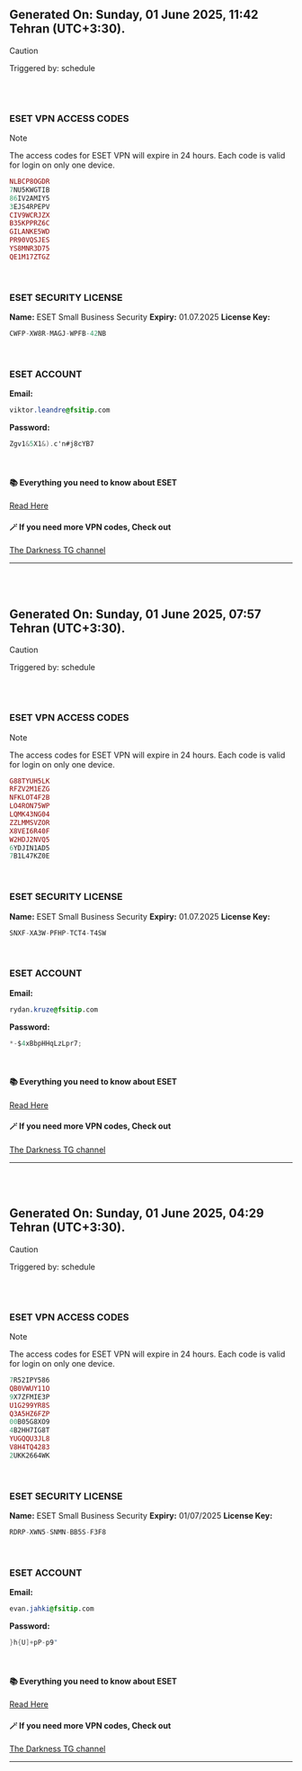## Generated On: Sunday, 01 June 2025, 11:42 Tehran (UTC+3:30).

> [!CAUTION]
> Triggered by: schedule

<br><br>

### ESET VPN ACCESS CODES

> [!NOTE]
> The access codes for ESET VPN will expire in 24 hours.
> Each code is valid for login on only one device.

```ruby
NLBCP8OGDR
7NU5KWGTIB
86IV2AMIY5
3EJS4RPEPV
CIV9WCRJZX
B35KPPRZ6C
GILANKE5WD
PR90VQSJES
YS8MNR3D75
QE1M17ZTGZ
```

<br>

### ESET SECURITY LICENSE

**Name:** ESET Small Business Security
**Expiry:** 01.07.2025
**License Key:**

```POV-Ray SDL
CWFP-XW8R-MAGJ-WPFB-42NB
```

<br>

### ESET ACCOUNT

**Email:**

```CSS
viktor.leandre@fsitip.com
```

**Password:**

```POV-Ray SDL
Zgv1&5X1&).c'n#j8cYB7
```

<br>

#### 📚 Everything you need to know about ESET

[Read Here](https://t.me/F_NiREvil/2113)

#### 🪄 If you need more VPN codes, Check out

[The Darkness TG channel](https://t.me/Eset_key_trial)

---

<br><br>

## Generated On: Sunday, 01 June 2025, 07:57 Tehran (UTC+3:30).

> [!CAUTION]
> Triggered by: schedule

<br><br>

### ESET VPN ACCESS CODES

> [!NOTE]
> The access codes for ESET VPN will expire in 24 hours.
> Each code is valid for login on only one device.

```ruby
G88TYUH5LK
RFZV2M1EZG
NFKLOT4F2B
LO4RON75WP
LQMK43NG04
ZZLMMSVZOR
X8VEI6R40F
W2HDJ2NVQ5
6YDJIN1AD5
7B1L47KZ0E
```

<br>

### ESET SECURITY LICENSE

**Name:** ESET Small Business Security
**Expiry:** 01.07.2025
**License Key:**

```POV-Ray SDL
SNXF-XA3W-PFHP-TCT4-T4SW
```

<br>

### ESET ACCOUNT

**Email:**

```CSS
rydan.kruze@fsitip.com
```

**Password:**

```POV-Ray SDL
*-$4xBbpHHqLzLpr7;
```

<br>

#### 📚 Everything you need to know about ESET

[Read Here](https://t.me/F_NiREvil/2113)

#### 🪄 If you need more VPN codes, Check out

[The Darkness TG channel](https://t.me/Eset_key_trial)

---

<br><br>

## Generated On: Sunday, 01 June 2025, 04:29 Tehran (UTC+3:30).

> [!CAUTION]
> Triggered by: schedule

<br><br>

### ESET VPN ACCESS CODES

> [!NOTE]
> The access codes for ESET VPN will expire in 24 hours.
> Each code is valid for login on only one device.

```ruby
7R52IPY586
QB0VWUY11O
9X7ZFMIE3P
U1G299YR8S
Q3A5HZ6FZP
00B05G8XO9
4B2HH7IG8T
YUGQQU3JL8
V8H4TQ4283
2UKK2664WK
```

<br>

### ESET SECURITY LICENSE

**Name:** ESET Small Business Security
**Expiry:** 01/07/2025
**License Key:**

```POV-Ray SDL
RDRP-XWN5-SNMN-BB5S-F3F8
```

<br>

### ESET ACCOUNT

**Email:**

```CSS
evan.jahki@fsitip.com
```

**Password:**

```POV-Ray SDL
}h{U]+pP-p9"
```

<br>

#### 📚 Everything you need to know about ESET

[Read Here](https://t.me/F_NiREvil/2113)

#### 🪄 If you need more VPN codes, Check out

[The Darkness TG channel](https://t.me/Eset_key_trial)

---

<br><br>

